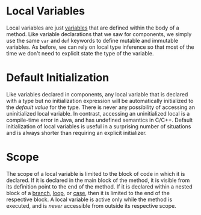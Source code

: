 # Local Variables #

Local variables are just [variables](TutorialVariables.md) that are defined within the body of a method. Like variable declarations that we saw for components, we simply use the same `var` and `def` keywords to define mutable and immutable variables. As before, we can rely on local type inference so that most of the time we don't need to explicit state the type of the variable.

# Default Initialization #

Like variables declared in components, any local variable that is declared with a type but no initialization expression will be automatically initialized to the _default value_ for the type. There is never any possibility of accessing an uninitialized local variable. In contrast, accessing an uninitialized local is a compile-time error in Java, and has undefined semantics in C/C++. Default initialization of local variables is useful in a surprising number of situations and is always shorter than requiring an explicit initializer.

# Scope #

The scope of a local variable is limited to the block of code in which it is declared. If it is declared in the main block of the method, it is visible from its definition point to the end of the method. If it is declared within a nested block of a [branch](TutorialBranches.md), [loop](TutorialLoops.md), or [case](TutorialMatches.md), then it is limited to the end of the respective block. A local variable is active only while the method is executed, and is _never_ accessible from outside its respective scope.